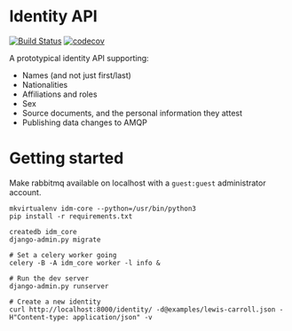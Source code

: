 # Identity API

[![Build Status](https://travis-ci.org/alexsdutton/idm-core.svg?branch=master)](https://travis-ci.org/alexsdutton/idm-core) [![codecov](https://codecov.io/gh/alexsdutton/idm-core/branch/master/graph/badge.svg)](https://codecov.io/gh/alexsdutton/idm-core)

A prototypical identity API supporting:

* Names (and not just first/last)
* Nationalities
* Affiliations and roles
* Sex
* Source documents, and the personal information they attest
* Publishing data changes to AMQP


# Getting started

Make rabbitmq available on localhost with a `guest:guest` administrator account.

    mkvirtualenv idm-core --python=/usr/bin/python3
    pip install -r requirements.txt

    createdb idm_core
    django-admin.py migrate

    # Set a celery worker going
    celery -B -A idm_core worker -l info &

    # Run the dev server
    django-admin.py runserver

    # Create a new identity
    curl http://localhost:8000/identity/ -d@examples/lewis-carroll.json -H"Content-type: application/json" -v
